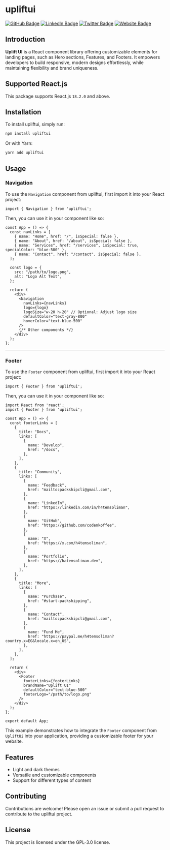 # upliftui

[![GitHub Badge](https://img.shields.io/badge/GitHub-100000?style=for-the-badge&logo=github&logoColor=white)](https://github.com/CodeNKoffee)
[![LinkedIn Badge](https://img.shields.io/badge/LinkedIn-0077B5?style=for-the-badge&logo=linkedin&logoColor=white)](https://linkedin.com/in/h4temsoliman)
[![Twitter Badge](https://img.shields.io/badge/Twitter-1DA1F2?style=for-the-badge&logo=twitter&logoColor=white)](https://twitter.com/h4temsoliman)
[![Website Badge](https://img.shields.io/badge/website-000000?style=for-the-badge&logo=About.me&logoColor=white)](https://hatemsoliman.dev)

## Introduction

**Uplift UI** is a React component library offering customizable elements for landing pages, such as Hero sections, Features, and Footers. It empowers developers to build responsive, modern designs effortlessly, while maintaining flexibility and brand uniqueness.

## Supported React.js

This package supports React.js `18.2.0` and above.

## Installation

To install upliftui, simply run:

```bash
npm install upliftui
```

Or with Yarn:

```bash
yarn add upliftui
```

## Usage

### Navigation

To use the `Navigation` component from upliftui, first import it into your React project:

```tsx
import { Navigation } from 'upliftui';
```

Then, you can use it in your component like so:

```tsx
const App = () => {
  const navLinks = [
    { name: "Home", href: "/", isSpecial: false },
    { name: "About", href: "/about", isSpecial: false },
    { name: "Services", href: "/services", isSpecial: true, specialColor: "blue-500" },
    { name: "Contact", href: "/contact", isSpecial: false },
  ];

  const logo = {
    src: "/path/to/logo.png",
    alt: "Logo Alt Text",
  };

  return (
    <div>
      <Navigation
        navLinks={navLinks}
        logo={logo}
        logoSize="w-20 h-20" // Optional: Adjust logo size
        defaultColor="text-gray-800"
        hoverColor="text-blue-500"
      />
      {/* Other components */}
    </div>
  );
};
```

---

### Footer

To use the `Footer` component from upliftui, first import it into your React project:

```tsx
import { Footer } from 'upliftui';
```

Then, you can use it in your component like so:

```tsx
import React from 'react';
import { Footer } from 'upliftui';

const App = () => {
  const footerLinks = [
    {
      title: "Docs",
      links: [
        { 
          name: "Develop", 
          href: "/docs", 
        },
      ],
    },
    {
      title: "Community",
      links: [
        { 
          name: "Feedback", 
          href: "mailto:packshipcli@gmail.com", 
        },
        { 
          name: "LinkedIn", 
          href: "https://linkedin.com/in/h4temsoliman", 
        },
        { 
          name: "GitHub", 
          href: "https://github.com/codenkoffee", 
        },
        { 
          name: "X", 
          href: "https://x.com/h4temsoliman", 
        },
        { 
          name: "Portfolio", 
          href: "https://hatemsoliman.dev", 
        },
      ],
    },
    {
      title: "More",
      links: [
        { 
          name: "Purchase", 
          href: "#start-packshipping",
        },
        { 
          name: "Contact", 
          href: "mailto:packshipcli@gmail.com",
        },
        { 
          name: "Fund Me", 
          href: "https://paypal.me/h4temsoliman?country.x=EG&locale.x=en_US",
        },
      ],
    },
  ];

  return (
    <div>
      <Footer
        footerLinks={footerLinks}
        brandName="Uplift UI"
        defaultColor="text-blue-500"
        footerLogo="/path/to/logo.png"
      />
    </div>
  );
};

export default App;
```

This example demonstrates how to integrate the `Footer` component from `UpliftUi` into your application, providing a customizable footer for your website.

## Features

- Light and dark themes
- Versatile and customizable components
- Support for different types of content

## Contributing

Contributions are welcome! Please open an issue or submit a pull request to contribute to the upliftui project.

## License

This project is licensed under the GPL-3.0 license.
